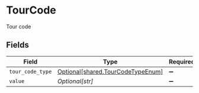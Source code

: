 # TourCode

Tour code


## Fields

| Field                                                                            | Type                                                                             | Required                                                                         | Description                                                                      |
| -------------------------------------------------------------------------------- | -------------------------------------------------------------------------------- | -------------------------------------------------------------------------------- | -------------------------------------------------------------------------------- |
| `tour_code_type`                                                                 | [Optional[shared.TourCodeTypeEnum]](undefined/models/shared/tourcodetypeenum.md) | :heavy_minus_sign:                                                               | N/A                                                                              |
| `value`                                                                          | *Optional[str]*                                                                  | :heavy_minus_sign:                                                               | N/A                                                                              |